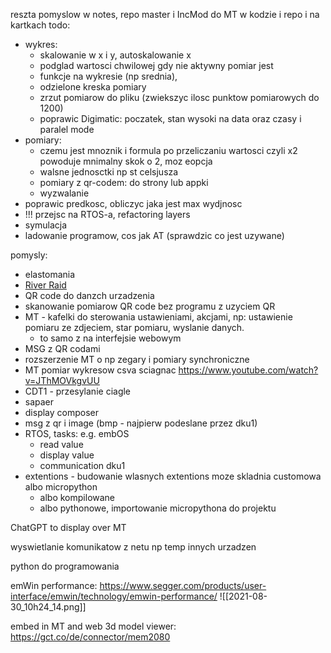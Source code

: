 reszta pomyslow w notes, repo master i IncMod
do MT w kodzie i repo i na kartkach
todo:
- wykres:
	- skalowanie w x i y, autoskalowanie x
	- podglad wartosci chwilowej gdy nie aktywny pomiar jest
	- funkcje na wykresie (np srednia),
	- odzielone kreska pomiary
	- zrzut pomiarow do pliku (zwiekszyc ilosc punktow pomiarowych do 1200)
	- poprawic Digimatic: poczatek, stan wysoki na data oraz czasy i paralel mode
- pomiary:
	- czemu jest mnoznik i formula po przeliczaniu wartosci czyli x2 powoduje mnimalny skok o 2, moz eopcja
	- walsne jednosctki np st celsjusza
	- pomiary z qr-codem: do strony lub appki
	- wyzwalanie
- poprawic predkosc, obliczyc jaka jest max wydjnosc
- !!! przejsc na RTOS-a, refactoring layers
- symulacja
- ladowanie programow, cos jak AT (sprawdzic co jest uzywane)


pomysly:
- elastomania
- [River Raid](https://github.com/johnidm/asm-atari-2600)
- QR code do danzch urzadzenia
- skanowanie pomiarow QR code bez programu z uzyciem QR
- MT - kafelki do sterowania ustawieniami, akcjami, np: ustawienie pomiaru ze zdjeciem, star pomiaru, wyslanie danych. 
	- to samo z na interfejsie webowym
- MSG z QR codami
- rozszerzenie MT o np zegary i pomiary synchroniczne
- MT pomiar wykresow csva sciagnac
https://www.youtube.com/watch?v=JThMOVkgvUU
- CDT1 - przesylanie ciagle
- sapaer
- display composer
- msg z qr i image (bmp - najpierw podeslane przez dku1)
- RTOS, tasks: e.g. embOS
	- read value
	- display value
	- communication  dku1
- extentions - budowanie wlasnych extentions moze skladnia customowa albo micropython
	- albo kompilowane
	- albo pythonowe, importowanie micropythona do projektu




ChatGPT to display over MT


wyswietlanie komunikatow z netu np temp innych urzadzen

python do programowania

emWin performance:
https://www.segger.com/products/user-interface/emwin/technology/emwin-performance/
![[2021-08-30_10h24_14.png]]

embed in MT and web 3d model viewer:
https://gct.co/de/connector/mem2080
